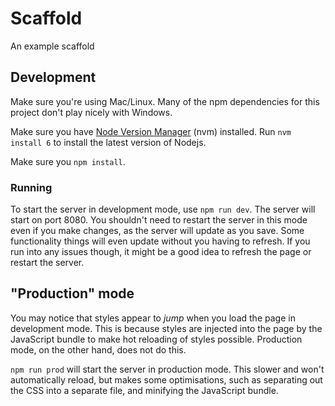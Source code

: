 # Scaffold

An example scaffold

## Development

Make sure you're using Mac/Linux. Many of the npm dependencies for this project don't play nicely with Windows.

Make sure you have [Node Version Manager](https://github.com/creationix/nvm) (nvm) installed.
Run `nvm install 6` to install the latest version of Nodejs.

Make sure you `npm install`.

### Running

To start the server in development mode, use `npm run dev`. The server will start on port 8080. You shouldn't need to restart the server in this mode even if you make changes, as the server will update as you save. Some functionality things will even update without you having to refresh. If you run into any issues though, it might be a good idea to refresh the page or restart the server.

## "Production" mode

You may notice that styles appear to _jump_ when you load the page in development mode. This is because styles are injected into the page by the JavaScript bundle to make hot reloading of styles possible. Production mode, on the other hand, does not do this.

`npm run prod` will start the server in production mode. This slower and won't automatically reload, but makes some optimisations, such as separating out the CSS into a separate file, and minifying the JavaScript bundle.
